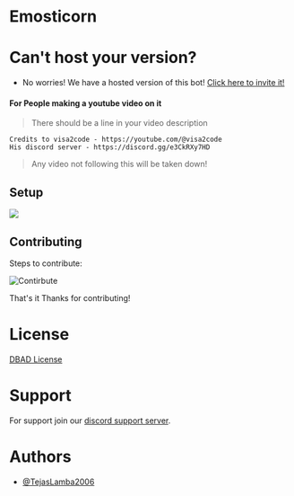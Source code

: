 # Emosticorn

# Can't host your version?
- No worries! We have a hosted version of this bot! [Click here to invite it!](https://discord.com/api/oauth2/authorize?client_id=1108082178216185896&permissions=9211631488065&scope=bot%20applications.commands)
#### For People making a youtube video on it

> There should be a line in your video description <br>

```
Credits to visa2code - https://youtube.com/@visa2code
His discord server - https://discord.gg/e3CkRXy7HD
```

> Any video not following this will be taken down!<br>

## Setup
[![](https://img.youtube.com/vi/3fbQUJzx_KU/0.jpg)](http://www.youtube.com/watch?v=3fbQUJzx_KU "Click to play on Youtube.com")

## Contributing

Steps to contribute:<br>

![Contirbute](https://i.imgur.com/qN2RoJF.png)<br>

That's it Thanks for contributing!<br>

# License

[DBAD License](https://github.com/The-Rainbow-Studios/Emosticorn-a-emote-manager/blob/main/LICENSE.md)

# Support

For support join our [discord support server](hhttps://discord.gg/e3CkRXy7HD).

# Authors

- [@TejasLamba2006](https://github.com/TejasLamba2006)
